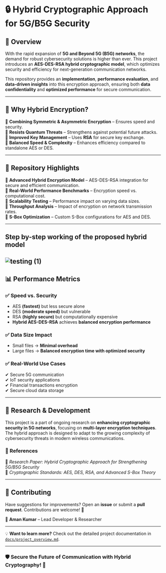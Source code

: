 # 🔒 Hybrid Cryptographic Approach for 5G/B5G Security  

## 🌟 Overview  
With the rapid expansion of **5G and Beyond 5G (B5G) networks**, the demand for robust cybersecurity solutions is higher than ever. This project introduces an **AES-DES-RSA hybrid cryptographic model**, which optimizes security and efficiency for next-generation communication networks.  

This repository provides an **implementation**, **performance evaluation**, and **data-driven insights** into this encryption approach, ensuring both **data confidentiality** and **optimized performance** for secure communication.  

---

## 🎯 Why Hybrid Encryption?  
🔹 **Combining Symmetric & Asymmetric Encryption** – Ensures speed and security.  
🔹 **Resists Quantum Threats** – Strengthens against potential future attacks.  
🔹 **Improved Key Management** – Uses **RSA** for secure key exchange.  
🔹 **Balanced Speed & Complexity** – Enhances efficiency compared to standalone AES or DES.  

---

## 📂 Repository Highlights  
📌 **Advanced Hybrid Encryption Model** – AES-DES-RSA integration for secure and efficient communication.  
📌 **Real-World Performance Benchmarks** – Encryption speed vs. computational cost.  
📌 **Scalability Testing** – Performance impact on varying data sizes.  
📌 **Throughput Analysis** – Impact of encryption on network transmission rates.  
📌 **S-Box Optimization** – Custom S-Box configurations for AES and DES.  

---
## Step by-step working of the proposed hybrid model
![testing (1)](https://github.com/user-attachments/assets/dcb26d5f-864f-4301-92a6-50a59d62fe80)
---
## 📊 Performance Metrics  
### ✅ **Speed vs. Security**  
- AES **(fastest)** but less secure alone  
- DES **(moderate speed)** but vulnerable  
- RSA **(highly secure)** but computationally expensive  
- **Hybrid AES-DES-RSA** achieves **balanced encryption performance**  

### ✅ **Data Size Impact**  
- Small files → **Minimal overhead**  
- Large files → **Balanced encryption time with optimized security**  

### ✅ **Real-World Use Cases**  
✔ Secure 5G communication  
✔ IoT security applications  
✔ Financial transactions encryption  
✔ Secure cloud data storage  

---

## 🔬 Research & Development  
This project is a part of ongoing research on **enhancing cryptographic security in 5G networks**, focusing on **multi-layer encryption techniques**. The hybrid approach is designed to adapt to the growing complexity of cybersecurity threats in modern wireless communications.  

### 📖 References  
📜 *Research Paper: Hybrid Cryptographic Approach for Strengthening 5G/B5G Security*  
📜 *Cryptographic Standards: AES, DES, RSA, and Advanced S-Box Theory*  

---

## 🤝 Contributing  
Have suggestions for improvements? Open an **issue** or submit a **pull request**. Contributions are welcome! 🚀  

👤 **Aman Kumar** – Lead Developer & Researcher  

---

💡 **Want to learn more?** Check out the detailed project documentation in [`docs/project_overview.md`](docs/project_overview.md).  

---

### 🛡️ Secure the Future of Communication with Hybrid Cryptography! 🚀  
